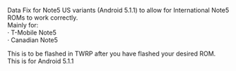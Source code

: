 <bold>Data Fix for Note5 US variants (Android 5.1.1) to allow for International Note5 ROMs to work correctly.</bold>
<br>Mainly for:
<br> · T-Mobile Note5
<br> · Canadian Note5

<bold>This is to be flashed in TWRP after you have flashed your desired ROM.</bold>
<br>This is for Android 5.1.1
